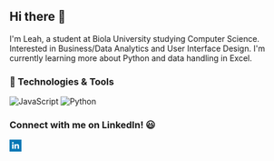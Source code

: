 ## Hi there 👋

I'm Leah, a student at Biola University studying Computer Science. Interested in Business/Data Analytics and User Interface Design. I'm currently learning more about Python and data handling in Excel.

### 🔧 Technologies & Tools
![JavaScript](https://img.shields.io/badge/-JavaScript-black?style=flat-square&logo=javascript)
![Python](https://img.shields.io/badge/-Python-black?style=flat-square&logo=python)


### Connect with me on LinkedIn! :smiley:
<a href="https://www.linkedin.com/in/leahfjoseph/">
  <img align="left" alt="Leah Joseph Linkdin" width="21px" src="https://raw.githubusercontent.com/edent/SuperTinyIcons/099dc12b59179d07d534069bc8551718f786d91a/images/svg/linkedin.svg" />
</a>
